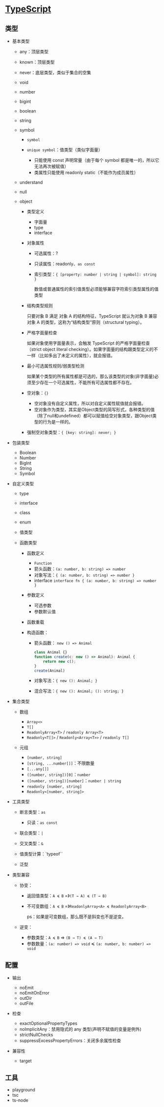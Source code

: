# [TypeScript](http://www.typescriptlang.org)

## 类型

- 基本类型

    - any：顶层类型
    - known：顶层类型
    - never：底层类型，类似于集合的空集
    - void
    - number
    - bigint
    - boolean
    - string
    - symbol

        - `symbol`
        - `unique symbol`：值类型（类似字面量）

            - 只能使用 const 声明常量（由于每个 symbol 都是唯一的，所以它无法再次被赋值）
            - 类属性只能使用 readonly static（不能作为成员属性）

    - understand
    - null
    - object
    
        - 类型定义

            - 字面量
            - type
            - interface

        - 对象属性

            - 可选属性：?
            - 只读属性：readonly、`as const`
            - 索引类型：`{ [property: number | string | symbol]: string }` 

                数值或普通属性的索引值类型必须能够兼容字符索引类型属性的值类型

        - 结构类型规则
        
            只要对象 B 满足 对象 A 的结构特征，TypeScript 就认为对象 B 兼容对象 A 的类型，这称为“结构类型”原则（structural typing）。

        - 严格字面量检查
            
            如果对象使用字面量表示，会触发 TypeScript 的严格字面量检查（strict object literal checking）。如果字面量的结构跟类型定义的不一样（比如多出了未定义的属性），就会报错。

        - 最小可选属性规则/弱类型检测
        
            如果某个类型的所有属性都是可选的，那么该类型的对象(非字面量)必须至少存在一个可选属性，不能所有可选属性都不存在。

        - 空对象：`{}`

            - 空对象没有自定义属性，所以对自定义属性赋值就会报错。
            - 空对象作为类型，其实是Object类型的简写形式，各种类型的值（除了null和undefined）都可以赋值给空对象类型，跟Object类型的行为是一样的。
        
        - 强制空对象类型：`{ [key: string]: never; }`

- 包装类型

    - Boolean
    - Number
    - BigInt
    - String
    - Symbol

- 自定义类型

    - type
    - interface
    - class
    - enum
    - 值类型
    - 函数类型

        - 函数定义
        
            - `Function`
            - 箭头函数：`(a: number, b: string) => number`
            - 对象写法：`{ (a: number, b: string) => number }`
            - interface `interface fn { (a: number, b: string) => number }`

        - 参数定义

            - 可选参数
            - 参数默认值

        - 函数重载
        - 构造函数：
        
            - 箭头函数： `new () => Animal`

                ```ts
                class Animal {}
                function create(c: new () => Animal): Animal {
                    return new c();
                }
                create(Animal)
                ```

            - 对象写法：`{ new (): Animal; }`
            - 混合写法：`{ new (): Animal; (): string; }`

- 集合类型

    - 数组

        - `Array<>`
        - `T[]`
        - `ReadonlyArray<T>` / `readonly Array<T>`
        - `Readonly<T[]>` / `Readonly<Array<T>>` / `readonly T[]`

    - 元组

        - `[number, string]`
        - `[string, ...number[]]`：不限数量
        - `[...any[]]`
        - `([number, string])[0]`：`number`
        - `([number, string])[number]`：`number | string`
        - `readonly [number, string]`
        - `Readonly<[number, string]>`

- 工具类型

    - 断言类型：`as`

        - 只读：`as const`

    - 联合类型：`|`
    - 交叉类型：`&`
    - 值类型计算：`typeof``
    - 泛型

- 类型兼容

    - 协变：
    
        - 返回值类型：`A ≼ B` =》`(T → A) ≼ (T → B)`
        - 不可变数组：`A ≼ B` =》`ReadonlyArray<A> ≼ ReadonlyArray<B>`

            ps：如果是可变数组，那么既不是斜变也不是逆变。

    - 逆变：

        - 参数类型：`A ≼ B` => `(B → T) ≼ (A → T) `
        - 参数数量：`(a: number) => void` ≼ `(a: number, b: number) => void`

## 配置

- 输出

    - noEmit
    - noEmitOnError
    - outDir
    - outFile

- 检查

    - exactOptionalPropertyTypes
    - noImplicitAny：禁用隐式的 any 类型(声明不赋值的变量是例外)
    - strictNullChecks
    - suppressExcessPropertyErrors：关闭多余属性检查

- 兼容性

    - target

## 工具

- playground
- tsc
- ts-node
